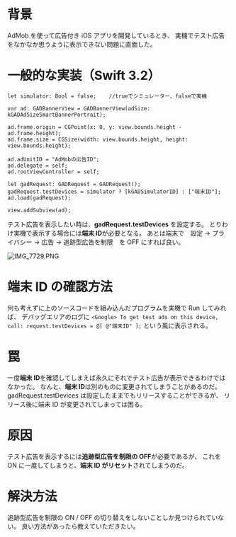 <!-- title:iOS AdMobでテスト広告を表示したい時の罠 -->

# 背景

AdMob を使って広告付き iOS アプリを開発しているとき、
実機でテスト広告をなかなか思うように表示できない問題に直面した。

# 一般的な実装（Swift 3.2）

```swift:
let simulator: Bool = false;    //trueでシミュレーター、falseで実機

var ad: GADBannerView = GADBannerView(adSize: kGADAdSizeSmartBannerPortrait);

ad.frame.origin = CGPoint(x: 0, y: view.bounds.height - ad.frame.height);
ad.frame.size = CGSize(width: view.bounds.height, height: view.bounds.height);

ad.adUnitID = "AdMobの広告ID";
ad.delegate = self;
ad.rootViewController = self;

let gadRequest: GADRequest = GADRequest();
gadRequest.testDevices = simulator ? [kGADSimulatorID] : ["端末ID"];
ad.load(gadRequest);

view.addSubview(ad);
```

テスト広告を表示したい時は、**gadRequest.testDevices** を設定する。
とりわけ実機で表示する場合には**端末 ID**が必要となる。
あとは端末で　設定 -> プライバシー -> 広告 -> 追跡型広告を制限　を OFF にすれば良い。

![IMG_7729.PNG](./images/article/6ba9ec91-3584-06ad-d913-d4c4968dbdc9.png)

# 端末 ID の確認方法

何も考えずに上のソースコードを組み込んだプログラムを実機で Run してみれば、
デバッグエリアのログに
`<Google> To get test ads on this device, call: request.testDevices = @[ @"端末ID" ];`
という風に表示される。

# 罠

一度**端末 ID**を確認してしまえば永久にそれでテスト広告が表示できるわけではなかった。
なんと、**端末 ID**は別のものに変更されてしまうことがあるのだ。
gadRequest.testDevices は設定したままでもリリースすることができるが、
リリース後に端末 ID が変更されてしまっては困る。

# 原因

テスト広告を表示するには**追跡型広告を制限の OFF**が必要であるが、
これを ON に一度してしまうと、**端末 ID がリセット**されてしまうのだ。

# 解決方法

追跡型広告を制限の ON / OFF の切り替えをしないことしか見つけられていない。
良い方法があったら教えていただきたい。
